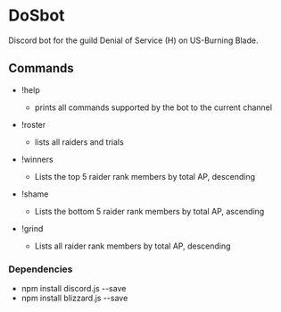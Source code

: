 # DoSbot
Discord bot for the guild Denial of Service (H) on US-Burning Blade.

## Commands

* !help
	* prints all commands supported by the bot to the current channel

* !roster
	* lists all raiders and trials

* !winners
	* Lists the top 5 raider rank members by total AP, descending

* !shame
	* Lists the bottom 5 raider rank members by total AP, ascending

* !grind
	* Lists all raider rank members by total AP, descending


### Dependencies
* npm install discord.js --save
* npm install blizzard.js --save

